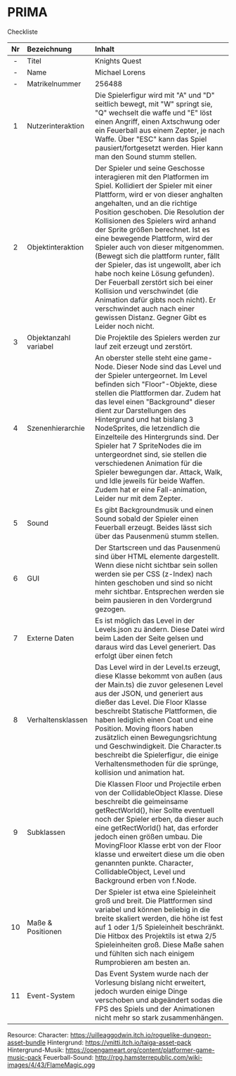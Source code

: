 # PRIMA

Checkliste


|Nr|Bezeichnung|Inhalt|
|:--:|:--| :--|
|-|Titel|Knights Quest|
|-|Name|Michael Lorens|
|-|Matrikelnummer|256488|
|1|Nutzerinteraktion| Die Spielerfigur wird mit "A" und "D" seitlich bewegt, mit "W" springt sie, "Q" wechselt die waffe und "E" löst einen Angriff, einen Axtschwung oder ein Feuerball aus einem Zepter, je nach Waffe. Über "ESC" kann das Spiel pausiert/fortgesetzt werden. Hier kann man den Sound stumm stellen.|
|2|Objektinteraktion|Der Spieler und seine Geschosse interagieren mit den Platformen im Spiel. Kollidiert der Spieler mit einer Plattform, wird er von dieser anghalten angehalten, und an die richtige Position geschoben. Die Resolution der Kollisionen des Spielers wird anhand der Sprite größen berechnet. Ist es eine bewegende Plattform, wird der Spieler auch von dieser mitgenommen. (Bewegt sich die plattform runter, fällt der Spieler, das ist ungewollt, aber ich habe noch keine Lösung gefunden). Der Feuerball zerstört sich bei einer Kollision und verschwindet (die Animation dafür gibts noch nicht). Er verschwindet auch nach einer gewissen Distanz. Gegner Gibt es Leider noch nicht. |
|3|Objektanzahl variabel|Die Projektile des Spielers werden zur lauf zeit erzeugt und zerstört.|
|4|Szenenhierarchie|An oberster stelle steht eine game-Node. Dieser Node sind das Level und der Spieler untergeornet. Im Level befinden sich "Floor"-Objekte, diese stellen die Plattformen dar. Zudem hat das level einen "Background" dieser dient zur Darstellungen des Hintergrund und hat bislang 3 NodeSprites, die letzendlich die Einzelteile des Hintergrunds sind. Der Spieler hat 7 SpriteNodes die im untergeordnet sind, sie stellen die verschiedenen Animation für die Spieler bewegungen dar. Attack, Walk, und Idle jeweils für beide Waffen. Zudem hat er eine Fall-animation, Leider nur mit dem Zepter.|
|5|Sound|Es gibt Backgroundmusik und einen Sound sobald der Spieler einen Feuerball erzeugt. Beides lässt sich über das Pausenmenü stumm stellen. |
|6|GUI|Der Startscreen und das Pausenmenü sind über HTML elemente dargestellt. Wenn diese nicht sichtbar sein sollen werden sie per CSS (z-Index) nach hinten geschoben und sind so nicht mehr sichtbar. Entsprechen werden sie beim pausieren in den Vordergrund gezogen.|
|7|Externe Daten|Es ist möglich das Level in der Levels.json zu ändern. Diese Datei wird beim Laden der Seite gelsen und daraus wird das Level generiert. Das erfolgt über einen fetch|
|8|Verhaltensklassen|Das Level wird in der Level.ts erzeugt, diese Klasse bekommt von außen (aus der Main.ts) die zuvor gelesenen Level aus der JSON, und generiert aus dießer das Level. Die Floor Klasse beschreibt Statische Plattformen, die haben lediglich einen Coat und eine Position. Moving floors haben zusätzlich einen Bewegungsrichtung und Geschwindigkeit. Die Character.ts beschreibt die Spielerfigur, die einige Verhaltensmethoden für die sprünge, kollision und animation hat.|
|9|Subklassen|Die Klassen Floor und Projectile erben von der CollidableObject Klasse. Diese beschreibt die geimeinsame getRectWorld(), hier Sollte eventuell noch der Spieler erben, da dieser auch eine getRectWorld() hat, das erforder jedoch einen größen umbau. Die MovingFloor Klasse erbt von der Floor klasse und erweitert diese um die oben genannten punkte. Character, CollidableObject, Level und Background erben von f.Node.|
|10|Maße & Positionen|Der Spieler ist etwa eine Spieleinheit groß und breit. Die Plattformen sind variabel und können beliebig in die breite skaliert werden, die höhe ist fest auf 1 oder 1/5 Spieleinheit beschränkt. Die Hitbox des Projektils ist etwa 2/5 Spieleinheiten groß. Diese Maße sahen und fühlten sich nach einigem Rumprobieren am besten an.|
|11|Event-System| Das Event System wurde nach der Vorlesung bislang nicht erweitert, jedoch wurden einige Dinge verschoben und abgeändert sodas die FPS des Spiels und der Animationen nicht mehr so stark zusammenhängen.|

Resource:
Character: https://uilleaggodwin.itch.io/roguelike-dungeon-asset-bundle
Hintergrund: https://vnitti.itch.io/taiga-asset-pack
Hintergrund-Musik: https://opengameart.org/content/platformer-game-music-pack
Feuerball-Sound: http://rpg.hamsterrepublic.com/wiki-images/4/43/FlameMagic.ogg
